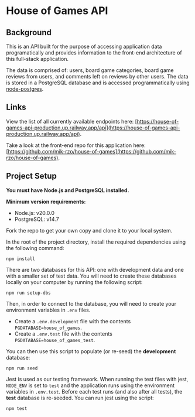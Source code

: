 # House of Games API

## Background

This is an API built for the purpose of accessing application data programatically and provides information to the front-end architecture of this full-stack application.

The data is comprised of: users, board game categories, board game reviews from users, and comments left on reviews by other users. The data is stored in a PostgreSQL database and is accessed programmatically using [node-postgres](https://node-postgres.com/).

## Links

View the list of all currently available endpoints here: [https://house-of-games-api-production.up.railway.app/api](https://house-of-games-api-production.up.railway.app/api).

Take a look at the front-end repo for this application here: [https://github.com/mik-rzo/house-of-games](https://github.com/mik-rzo/house-of-games).

## Project Setup

**You must have Node.js and PostgreSQL installed.**

**Minimum version requirements:**

- Node.js: v20.0.0
- PostgreSQL: v14.7

Fork the repo to get your own copy and clone it to your local system.

In the root of the project directory, install the required dependencies using the following command:

```
npm install
```

There are two databases for this API: one with development data and one with a smaller set of test data. You will need to create these databases locally on your computer by running the following script:

```
npm run setup-dbs
```

Then, in order to connect to the database, you will need to create your environment variables in `.env` files.

- Create a `.env.development` file with the contents `PGDATABASE=house_of_games`.
- Create a `.env.test` file with the contents `PGDATABASE=house_of_games_test`.

You can then use this script to populate (or re-seed) the **development** database:

```
npm run seed
```

Jest is used as our testing framework. When running the test files with jest, `NODE_ENV` is set to `test` and the application runs using the environment variables in `.env.test`. Before each test runs (and also after all tests), the **test** database is re-seeded. You can run jest using the script:

```
npm test
```
